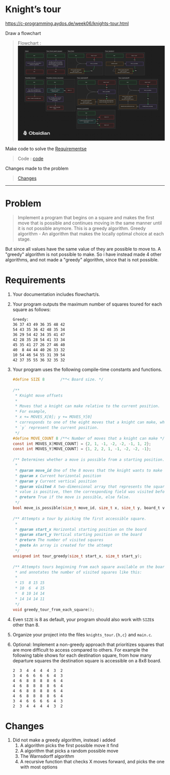 # Knight’s tour

https://c-programming.aydos.de/week06/knights-tour.html

Draw a flowchart 
> Flowchart : ![Flowchart](Flowchart_knightsTour.png)

Make code to solve the [Requirementse](#Requirements)
> Code : [code](.src/main.c)

Changes made to the problem
> [Changes](#Changes)

---

# Problem
>Implement a program that begins on a square and makes the first move that is possible and continues moving in the same manner until it is not possible anymore. This is a greedy algorithm.
>Greedy algorithm - An algorithm that makes the locally optimal choice at each stage.

But since all values have the same value of they are possible to move to. A "greedy" algorithm is not possible to make. 
So i have instead made 4 other algorithms, and not made a "greedy" algorithm, since that is not possible.


# Requirements
1. Your documentation includes flowchart/s.
2. Your program outputs the maximum number of squares toured for each square as follows:

   ```text
   Greedy:
   36 37 43 49 36 35 48 42 
   54 43 35 36 42 48 35 34 
   36 29 54 42 34 35 41 47 
   42 28 35 28 54 41 33 34 
   45 35 41 27 26 27 46 40 
   40  8 44 44 40 26 33 32 
   10 54 46 54 55 31 39 54 
   42 37 35 55 36 32 35 32
   ```
3. Your program uses the following compile-time constants and functions.

   ```c
   #define SIZE 8       /**< Board size. */

   /**
    * Knight move offsets
    *
    * Moves that a knight can make relative to the current position.
    * For example,
    * x += MOVES_X[0]; y += MOVES_Y[0]
    * corresponds to one of the eight moves that a knight can make, where `x` and
    * `y` represent the current position.
    */
   #define MOVE_COUNT 8 /**< Number of moves that a knight can make */
   const int MOVES_X[MOVE_COUNT] = {2, 1, -1, -2, -2, -1, 1, 2};
   const int MOVES_Y[MOVE_COUNT] = {1, 2, 2, 1, -1, -2, -2, -1};

   /** Determines whether a move is possible from a starting position.
    *
    * @param move_id One of the 8 moves that the knight wants to make [0, 7]
    * @param x Current horizontal position
    * @param y Current vertical position
    * @param visited A two-dimensional array that represents the squares. If a
    * value is positive, then the corresponding field was visited before.
    * @return True if the move is possible, else false.
    */
   bool move_is_possible(size_t move_id, size_t x, size_t y, board_t visited);
   
   /** Attempts a tour by picking the first accessible square.
    *
    * @param start_x Horizontal starting position on the board
    * @param start_y Vertical starting position on the board
    * @return The number of visited squares
    * @note An array is created for the attempt
    */
   unsigned int tour_greedy(size_t start_x, size_t start_y);
   
   /** Attempts tours beginning from each square available on the board
    * and annotates the number of visited squares like this:
    *
    * 15  8 15 15 
    * 10  6  4 15 
    *  8 10 14 14 
    * 14 14 14 11 
    */
   void greedy_tour_from_each_square();
   ```
4. Even `SIZE` is 8 as default, your program should also work with `SIZE`s other than 8.
5. Organize your project into the files `knights_tour.{h,c}` and `main.c`.
6. Optional: Implement a non-greedy approach that prioritizes squares that are more difficult to access compared to others. For example the following table shows for each destination square, from how many departure squares the destination square is accessible on a 8x8 board.

   ```plaintext
   2  3  4  4  4  4  3  2 
   3  4  6  6  6  6  4  3 
   4  6  8  8  8  8  6  4 
   4  6  8  8  8  8  6  4 
   4  6  8  8  8  8  6  4 
   4  6  8  8  8  8  6  4 
   3  4  6  6  6  6  4  3 
   2  3  4  4  4  4  3  2
   ```
   
# Changes
1. Did not make a greedy algorithm, instead i added
   1. A algorithm picks the first possible move it find
   2. A algorithm that picks a random possible move
   3. The Warnsdorff algorithm
   4. A recursive function that checks X moves forward, and picks the one with most options